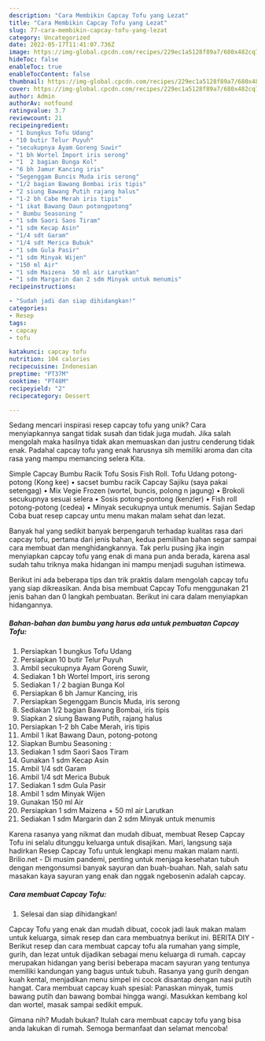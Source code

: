 ```yaml
---
description: "Cara Membikin Capcay Tofu yang Lezat"
title: "Cara Membikin Capcay Tofu yang Lezat"
slug: 77-cara-membikin-capcay-tofu-yang-lezat
category: Uncategorized
date: 2022-05-17T11:41:07.736Z
image: https://img-global.cpcdn.com/recipes/229ec1a5128f89a7/680x482cq70/capcay-tofu-foto-resep-utama.jpg
hideToc: false
enableToc: true
enableTocContent: false
thumbnail: https://img-global.cpcdn.com/recipes/229ec1a5128f89a7/680x482cq70/capcay-tofu-foto-resep-utama.jpg
cover: https://img-global.cpcdn.com/recipes/229ec1a5128f89a7/680x482cq70/capcay-tofu-foto-resep-utama.jpg
author: Admin
authorAv: notfound
ratingvalue: 3.7
reviewcount: 21
recipeingredient:
- "1 bungkus Tofu Udang"
- "10 butir Telur Puyuh"
- "secukupnya Ayam Goreng Suwir"
- "1 bh Wortel Import iris serong"
- "1  2 bagian Bunga Kol"
- "6 bh Jamur Kancing iris"
- "Segenggam Buncis Muda iris serong"
- "1/2 bagian Bawang Bombai iris tipis"
- "2 siung Bawang Putih rajang halus"
- "1-2 bh Cabe Merah iris tipis"
- "1 ikat Bawang Daun potongpotong"
- " Bumbu Seasoning "
- "1 sdm Saori Saos Tiram"
- "1 sdm Kecap Asin"
- "1/4 sdt Garam"
- "1/4 sdt Merica Bubuk"
- "1 sdm Gula Pasir"
- "1 sdm Minyak Wijen"
- "150 ml Air"
- "1 sdm Maizena  50 ml air Larutkan"
- "1 sdm Margarin dan 2 sdm Minyak untuk menumis"
recipeinstructions:

- "Sudah jadi dan siap dihidangkan!"
categories:
- Resep
tags:
- capcay
- tofu

katakunci: capcay tofu 
nutrition: 104 calories
recipecuisine: Indonesian
preptime: "PT37M"
cooktime: "PT48M"
recipeyield: "2"
recipecategory: Dessert

---
```





Sedang mencari inspirasi resep capcay tofu yang unik? Cara menyiapkannya sangat tidak susah dan tidak juga mudah. Jika salah mengolah maka hasilnya tidak akan memuaskan dan justru cenderung tidak enak. Padahal capcay tofu yang enak harusnya sih memiliki aroma dan cita rasa yang mampu memancing selera Kita.





Simple Capcay Bumbu Racik Tofu Sosis Fish Roll. Tofu Udang potong-potong (Kong kee) • sacset bumbu racik Capcay Sajiku (saya pakai setengag) • Mix Vegie Frozen (wortel, buncis, polong n jagung) • Brokoli secukupnya sesuai selera • Sosis potong-pontong (kenzler) • Fish roll potong-potong (cedea) • Minyak secukupnya untuk menumis. Sajian Sedap Coba buat resep capcay untu menu makan malam sehat dan lezat.

Banyak hal yang sedikit banyak berpengaruh terhadap kualitas rasa dari capcay tofu, pertama dari jenis bahan, kedua pemilihan bahan segar sampai cara membuat dan menghidangkannya. Tak perlu pusing jika ingin menyiapkan capcay tofu yang enak di mana pun anda berada, karena asal sudah tahu triknya maka hidangan ini mampu menjadi suguhan istimewa.






Berikut ini ada beberapa tips dan trik praktis dalam mengolah capcay tofu yang siap dikreasikan. Anda bisa membuat Capcay Tofu menggunakan 21 jenis bahan dan 0 langkah pembuatan. Berikut ini cara dalam menyiapkan hidangannya.

<!--inarticleads1-->

##### Bahan-bahan dan bumbu yang harus ada untuk pembuatan Capcay Tofu:

1. Persiapkan 1 bungkus Tofu Udang
1. Persiapkan 10 butir Telur Puyuh
1. Ambil secukupnya Ayam Goreng Suwir,
1. Sediakan 1 bh Wortel Import, iris serong
1. Sediakan 1 / 2 bagian Bunga Kol
1. Persiapkan 6 bh Jamur Kancing, iris
1. Persiapkan Segenggam Buncis Muda, iris serong
1. Sediakan 1/2 bagian Bawang Bombai, iris tipis
1. Siapkan 2 siung Bawang Putih, rajang halus
1. Persiapkan 1-2 bh Cabe Merah, iris tipis
1. Ambil 1 ikat Bawang Daun, potong-potong
1. Siapkan  Bumbu Seasoning :
1. Sediakan 1 sdm Saori Saos Tiram
1. Gunakan 1 sdm Kecap Asin
1. Ambil 1/4 sdt Garam
1. Ambil 1/4 sdt Merica Bubuk
1. Sediakan 1 sdm Gula Pasir
1. Ambil 1 sdm Minyak Wijen
1. Gunakan 150 ml Air
1. Persiapkan 1 sdm Maizena + 50 ml air Larutkan
1. Sediakan 1 sdm Margarin dan 2 sdm Minyak untuk menumis


Karena rasanya yang nikmat dan mudah dibuat, membuat Resep Capcay Tofu ini selalu ditunggu keluarga untuk disajikan. Mari, langsung saja hadirkan Resep Capcay Tofu untuk lengkapi menu makan malam nanti. Brilio.net - Di musim pandemi, penting untuk menjaga kesehatan tubuh dengan mengonsumsi banyak sayuran dan buah-buahan. Nah, salah satu masakan kaya sayuran yang enak dan nggak ngebosenin adalah capcay. 

<!--inarticleads2-->

##### Cara membuat Capcay Tofu:


1. Selesai dan siap dihidangkan!

Capcay Tofu yang enak dan mudah dibuat, cocok jadi lauk makan malam untuk keluarga, simak resep dan cara membuatnya berikut ini. BERITA DIY - Berikut resep dan cara membuat capcay tofu ala rumahan yang simple, gurih, dan lezat untuk dijadikan sebagai menu keluarga di rumah. capcay merupakan hidangan yang berisi beberapa macam sayuran yang tentunya memiliki kandungan yang bagus untuk tubuh. Rasanya yang gurih dengan kuah kental, menjadikan menu simpel ini cocok disantap dengan nasi putih hangat. Cara membuat capcay kuah spesial: Panaskan minyak, tumis bawang putih dan bawang bombai hingga wangi. Masukkan kembang kol dan wortel, masak sampai sedikit empuk. 

Gimana nih? Mudah bukan? Itulah cara membuat capcay tofu yang bisa anda lakukan di rumah. Semoga bermanfaat dan selamat mencoba!
